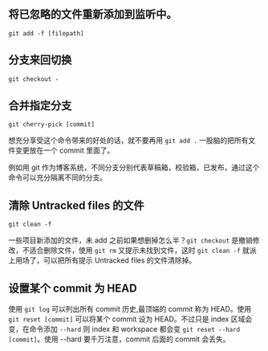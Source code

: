 ## 将已忽略的文件重新添加到监听中。

`git add -f [filepath]`

## 分支来回切换

`git checkout -`

## 合并指定分支

`git cherry-pick [commit]`

想充分享受这个命令带来的好处的话，就不要再用 `git add .` 一股脑的把所有文件变更放在一个 commit 里面了。

例如用 git 作为博客系统，不同分支分别代表草稿箱，校验箱，已发布，通过这个命令可以充分隔离不同的分支。

## 清除 Untracked files 的文件

`git clean -f`

一些项目新添加的文件，未 add 之前如果想删掉怎么半？`git checkout` 是撤销修改，不适合删除文件，使用 `git rm` 又提示未找到文件，这时 `git clean -f` 就派上用场了，可以把所有提示 Untracked files 的文件清除掉。

## 设置某个 commit 为 HEAD

使用 `git log` 可以列出所有 commit 历史,最顶端的 commit 称为 HEAD。使用 `git reset [commit]` 可以将某个 commit 设为 HEAD。不过只是 index 区域会变，在命令添加 `--hard` 则 index 和 workspace 都会变 `git reset --hard [commit]`。使用 --hard 要千万注意，commit 后面的 commit 会丢失。
